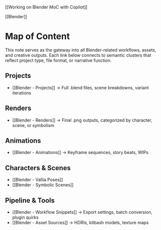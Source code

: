 [[Working on Blender MoC with Copilot]]

[[Blender]]
# Map of Content

This note serves as the gateway into all Blender-related workflows, assets, and creative outputs. Each link below connects to semantic clusters that reflect project type, file format, or narrative function.

## Projects
- [[Blender - Projects]] → Full .blend files, scene breakdowns, variant iterations

## Renders
- [[Blender - Renders]] → Final .png outputs, categorized by character, scene, or symbolism

## Animations
- [[Blender - Animations]] → Keyframe sequences, story beats, WIPs

## Characters & Scenes
- [[Blender - Vallia Poses]]
- [[Blender - Symbolic Scenes]]

## Pipeline & Tools
- [[Blender - Workflow Snippets]] → Export settings, batch conversion, plugin quirks
- [[Blender - Asset Sources]] → HDRIs, kitbash models, texture maps

